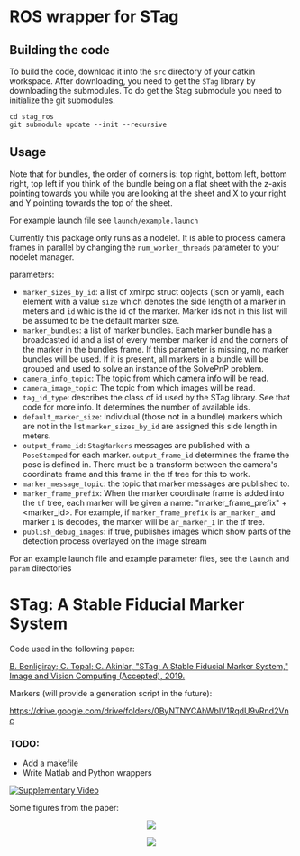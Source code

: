 # ROS wrapper for STag

## Building the code

To build the code, download it into the `src` directory of your catkin workspace. After downloading, you need to get the `STag` library by downloading the submodules. To do get the Stag submodule you need to initialize the git submodules.
```
cd stag_ros
git submodule update --init --recursive
```

## Usage

Note that for bundles, the order of corners is: top right, bottom left, bottom right, top left if you think of the bundle being on a flat sheet with the z-axis pointing towards you while you are looking at the sheet and X to your right and Y pointing towards the top of the sheet.

For example launch file see `launch/example.launch`

Currently this package only runs as a nodelet. It is able to process camera frames in parallel by changing the `num_worker_threads` parameter to your nodelet manager.

parameters:

* `marker_sizes_by_id`: a list of xmlrpc struct objects (json or yaml), each element with a value `size` which denotes the side length of a marker in meters and `id` whic is the id of the marker. Marker ids not in this list will be assumed to be the default marker size.
* `marker_bundles`: a list of marker bundles. Each marker bundle has a broadcasted id and a list of every member marker id and the corners of the marker in the bundles frame. If this parameter is missing, no marker bundles will be used. If it is present, all markers in a bundle will be grouped and used to solve an instance of the SolvePnP problem.
* `camera_info_topic`: The topic from which camera info will be read.
* `camera_image_topic`: The topic from which images will be read.
* `tag_id_type`: describes the class of id used by the STag library. See that code for more info. It determines the number of available ids.
* `default_marker_size`: Individual (those not in a bundle) markers which are not in the list `marker_sizes_by_id` are assigned this side length in meters.
* `output_frame_id`: `StagMarkers` messages are published with a `PoseStamped` for each marker. `output_frame_id` determines the frame the pose is defined in. There must be a transform between the camera's coordinate frame and this frame in the tf tree for this to work.
* `marker_message_topic`: the topic that marker messages are published to.
* `marker_frame_prefix`: When the marker coordinate frame is added into the `tf` tree, each marker will be given a name: "marker\_frame\_prefix" + \<marker\_id\>. For example, if `marker_frame_prefix` is `ar_marker_` and marker `1` is decodes, the marker will be `ar_marker_1` in the tf tree.
* `publish_debug_images`: if true, publishes images which show parts of the detection process overlayed on the image stream

For an example launch file and example parameter files, see the `launch` and `param` directories

# STag: A Stable Fiducial Marker System

Code used in the following paper:

[B. Benligiray; C. Topal; C. Akinlar, "STag: A Stable Fiducial Marker System," Image and Vision Computing (Accepted), 2019.](https://arxiv.org/abs/1707.06292)

Markers (will provide a generation script in the future):

https://drive.google.com/drive/folders/0ByNTNYCAhWbIV1RqdU9vRnd2Vnc

### TODO:
* Add a makefile
* Write Matlab and Python wrappers

[![Supplementary Video](https://user-images.githubusercontent.com/19530665/57184379-6a250580-6ec3-11e9-8ab3-7e139966f13b.png)](https://www.youtube.com/watch?v=vnHI3GzLVrY) 

Some figures from the paper:

<p align="center">
  <img src="https://user-images.githubusercontent.com/19530665/57179654-c0c11e00-6e88-11e9-9ca5-0c0153b28c91.png"/>
</p>

<p align="center">
  <img src="https://user-images.githubusercontent.com/19530665/57179660-cae31c80-6e88-11e9-8f80-bf8e24e59957.png"/>
</p>

